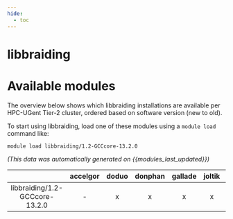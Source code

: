 ```yaml
---
hide:
  - toc
---
```


libbraiding
===========

# Available modules


The overview below shows which libbraiding installations are available per HPC-UGent Tier-2 cluster, ordered based on software version (new to old).

To start using libbraiding, load one of these modules using a `module load` command like:

```shell
module load libbraiding/1.2-GCCcore-13.2.0
```

*(This data was automatically generated on {{modules_last_updated}})*  

| |accelgor|doduo|donphan|gallade|joltik|shinx|skitty|
| :---: | :---: | :---: | :---: | :---: | :---: | :---: | :---: |
|libbraiding/1.2-GCCcore-13.2.0|-|x|x|x|x|x|x|
